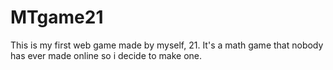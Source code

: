 # MTgame21
This is my first web game made by myself, 21. It's a math game that nobody has ever made online so i decide to make one.
